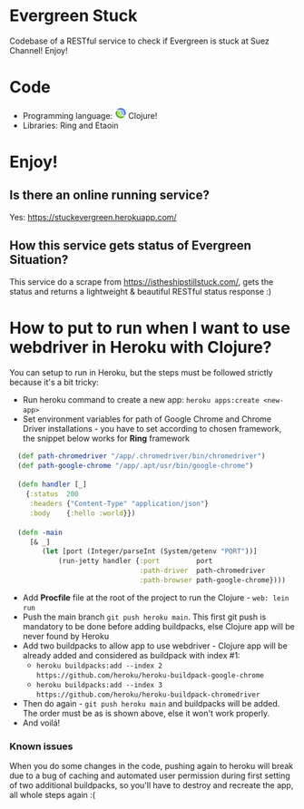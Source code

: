 # Evergreen Stuck

Codebase of a RESTful service to check if Evergreen is stuck at Suez Channel! Enjoy!

# Code

- Programming language: <img src="/resources/clojure.png" alt="Clojure" width="20"/> Clojure!
- Libraries: Ring and Etaoin

# Enjoy!

## Is there an online running service?

Yes:  https://stuckevergreen.herokuapp.com/

## How this service gets status of Evergreen Situation?

This service do a scrape from https://istheshipstillstuck.com/, gets the status and returns a lightweight & beautiful RESTful status response :) 

# How to put to run when I want to use webdriver in Heroku with Clojure?

You can setup to run in Heroku, but the steps must be followed strictly because it's a bit tricky:

- Run heroku command to create a new app: `heroku apps:create <new-app>`
- Set environment variables for path of Google Chrome and Chrome Driver installations - you have to set according to chosen framework, the snippet below works for **Ring** framework
```clojure
  (def path-chromedriver "/app/.chromedriver/bin/chromedriver")
  (def path-google-chrome "/app/.apt/usr/bin/google-chrome")

  (defn handler [_]
    {:status  200
     :headers {"Content-Type" "application/json"}
     :body    {:hello :world}})

  (defn -main
     [& _]
        (let [port (Integer/parseInt (System/getenv "PORT"))]
            (run-jetty handler {:port         port
                                :path-driver  path-chromedriver
                                :path-browser path-google-chrome})))
```
- Add **Procfile** file at the root of the project to run the Clojure - `web: lein run` 
- Push the main branch `git push heroku main`. This first git push is mandatory to be done before adding buildpacks, else Clojure app will be never found by Heroku
- Add two buildpacks to allow app to use webdriver - Clojure app will be already added and considered as buildpack with index #1:
    - `heroku buildpacks:add --index 2 https://github.com/heroku/heroku-buildpack-google-chrome`
    - `heroku buildpacks:add --index 3 https://github.com/heroku/heroku-buildpack-chromedriver`
- Then do again - `git push heroku main` and buildpacks will be added. The order must be as is shown above, else it won't work properly.
- And voilá!

### Known issues
When you do some changes in the code, pushing again to heroku will break due to a bug of caching and automated user permission during first setting of two additional buildpacks, so you'll have to destroy and recreate the app, all whole steps again :( 
